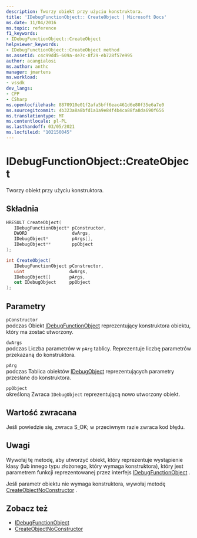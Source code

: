 ```yaml
---
description: Tworzy obiekt przy użyciu konstruktora.
title: 'IDebugFunctionObject:: CreateObject | Microsoft Docs'
ms.date: 11/04/2016
ms.topic: reference
f1_keywords:
- IDebugFunctionObject::CreateObject
helpviewer_keywords:
- IDebugFunctionObject::CreateObject method
ms.assetid: c4c99dd5-609a-4e7c-8f29-eb728f57e995
author: acangialosi
ms.author: anthc
manager: jmartens
ms.workload:
- vssdk
dev_langs:
- CPP
- CSharp
ms.openlocfilehash: 8870910e01f2afa5bff6eac461d6e80f35e6a7e0
ms.sourcegitcommit: 4b323a8a8bfd1a1a9e84f4b4ca88fa8da690f656
ms.translationtype: MT
ms.contentlocale: pl-PL
ms.lasthandoff: 03/05/2021
ms.locfileid: "102150045"
---
```

# <a name="idebugfunctionobjectcreateobject"></a>IDebugFunctionObject::CreateObject
Tworzy obiekt przy użyciu konstruktora.

## <a name="syntax"></a>Składnia

```cpp
HRESULT CreateObject( 
   IDebugFunctionObject* pConstructor,
   DWORD                 dwArgs,
   IDebugObject*         pArgs[],
   IDebugObject**        ppObject
);
```

```csharp
int CreateObject(
   IDebugFunctionObject pConstructor,
   uint                 dwArgs,
   IDebugObject[]       pArgs,
   out IDebugObject     ppObject
);
```

## <a name="parameters"></a>Parametry
`pConstructor`\
podczas Obiekt [IDebugFunctionObject](../../../extensibility/debugger/reference/idebugfunctionobject.md) reprezentujący konstruktora obiektu, który ma zostać utworzony.

`dwArgs`\
podczas Liczba parametrów w `pArg` tablicy. Reprezentuje liczbę parametrów przekazaną do konstruktora.

`pArg`\
podczas Tablica obiektów [IDebugObject](../../../extensibility/debugger/reference/idebugobject.md) reprezentujących parametry przesłane do konstruktora.

`ppObject`\
określoną Zwraca `IDebugObject` reprezentującą nowo utworzony obiekt.

## <a name="return-value"></a>Wartość zwracana
 Jeśli powiedzie się, zwraca S_OK; w przeciwnym razie zwraca kod błędu.

## <a name="remarks"></a>Uwagi
 Wywołaj tę metodę, aby utworzyć obiekt, który reprezentuje wystąpienie klasy (lub innego typu złożonego, który wymaga konstruktora), który jest parametrem funkcji reprezentowanej przez interfejs [IDebugFunctionObject](../../../extensibility/debugger/reference/idebugfunctionobject.md) .

 Jeśli parametr obiektu nie wymaga konstruktora, wywołaj metodę [CreateObjectNoConstructor](../../../extensibility/debugger/reference/idebugfunctionobject-createobjectnoconstructor.md) .

## <a name="see-also"></a>Zobacz też
- [IDebugFunctionObject](../../../extensibility/debugger/reference/idebugfunctionobject.md)
- [CreateObjectNoConstructor](../../../extensibility/debugger/reference/idebugfunctionobject-createobjectnoconstructor.md)
